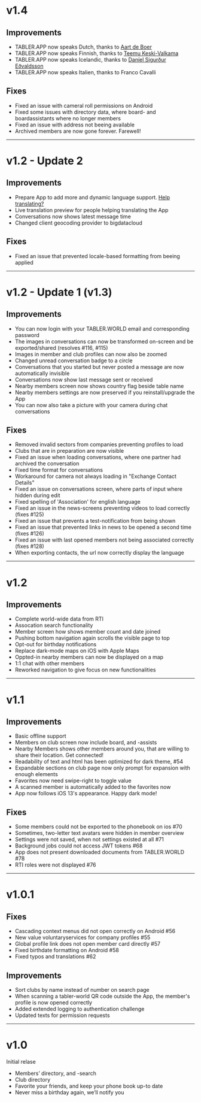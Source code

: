 # v1.4

## Improvements
- TABLER.APP now speaks Dutch, thanks to [Aart de Boer](tablerworld:/member?id=144504)
- TABLER.APP now speaks Finnish, thanks to [Teemu Keski-Valkama](tablerworld:/member?id=121983)
- TABLER.APP now speaks Icelandic, thanks to [Daníel Sigurður Eðvaldsson](tablerworld:/member?id=128546)
- TABLER.APP now speaks Italien, thanks to Franco Cavalli

## Fixes
- Fixed an issue with cameral roll permissions on Android
- Fixed some issues with directory data, where board- and boardassistants where no longer members
- Fixed an issue with address not beeing available
- Archived members are now gone forever. Farewell!

---

# v1.2 - Update 2

## Improvements
- Prepare App to add more and dynamic language support. [Help translating?](https://poeditor.com/join/project/yn5eIXR07r)
- Live translation preview for people helping translating the App
- Conversations now shows latest message time
- Changed client geocoding provider to bigdatacloud

## Fixes
- Fixed an issue that prevented locale-based formatting from beeing applied

---

# v1.2 - Update 1 (v1.3)

## Improvements
- You can now login with your TABLER.WORLD email and corresponding password
- The images in conversations can now be transformed on-screen and be exported/shared (resolves #116, #115)
- Images in member and club profiles can now also be zoomed
- Changed unread conversation badge to a circle
- Conversations that you started but never posted a message are now automatically invisible
- Conversations now show last message sent or received
- Nearby members screen now shows country flag beside table name
- Nearby members settings are now preserved if you reinstall/upgrade the App
- You can now also take a picture with your camera during chat conversations

## Fixes

- Removed invalid sectors from companies preventing profiles to load
- Clubs that are in preparation are now visible
- Fixed an issue when loading conversations, where one partner had archived the conversation
- Fixed time format for conversations
- Workaround for camera not always loading in "Exchange Contact Details"
- Fixed an issue on conversations screen, where parts of input where hidden during edit
- Fixed spelling of 'Association' for english language
- Fixed an issue in the news-screens preventing videos to load correctly (fixes #125)
- Fixed an issue that prevents a test-notification from being shown
- Fixed an issue that prevented links in news to be opened a second time (fixes #126)
- Fixed an issue with last opened members not being associated correctly (fixes #128)
- When exporting contacts, the url now correctly display the language

---

# v1.2

## Improvements

- Complete world-wide data from RTI
- Assocation search functionality
- Member screen how shows member count and date joined
- Pushing bottom navigation again scrolls the visible page to top
- Opt-out for birthday notifications
- Replace dark-mode maps on iOS with Apple Maps
- Oppted-in nearby members can now be displayed on a map
- 1:1 chat with other members
- Reworked navigation to give focus on new functionalities

---

# v1.1

## Improvements

- Basic offline support
- Members on club screen now include board, and -assists
- Nearby Members shows other members around you, that are willing to share their location. Get connected!
- Readability of text and html has been optimized for dark theme, #54
- Expandable sections on club page now only prompt for expansion with enough elements
- Favorites now need swipe-right to toggle value
- A scanned member is automatically added to the favorites now
- App now follows iOS 13's appearance. Happy dark mode!

## Fixes

- Some members could not be exported to the phonebook on ios #70
- Sometimes, two-letter text avatars were hidden in member overview
- Settings were not saved, when not settings existed at all #71
- Background jobs could not access JWT tokens #68
- App does not present downloaded documents from TABLER.WORLD #78
- RTI roles were not displayed #76

---

# v1.0.1

## Fixes

- Cascading context menus did not open correctly on Android #56
- New value voluntaryservices for company profiles #55
- Global profile link does not open member card directly #57
- Fixed birthdate formatting on Android #58
- Fixed typos and translations #62

## Improvements

- Sort clubs by name instead of number on search page
- When scanning a tabler-world QR code outside the App, the member's profile is now opened correctly
- Added extended logging to authentication challenge
- Updated texts for permission requests

---

# v1.0

Initial relase

- Members’ directory, and -search
- Club directory
- Favorite your friends, and keep your phone book up-to date
- Never miss a birthday again, we’ll notify you
